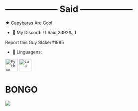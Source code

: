 # ―――――― Said ――――――
★ Capybaras Are Cool
- 💬 My Discord: !     ا Said ا ܢ#2392

Report this Guy Sl4ker#1985

- 💼 Linguagens:

<code><img width="40px" src="https://img.icons8.com/color/4x/000000/python.png" title="Python"/></code>
<code><img width="40px" src="https://upload.wikimedia.org/wikipedia/commons/thumb/c/cf/Lua-Logo.svg/947px-Lua-Logo.svg.png" title="Lua"/></code>

# BONGO
<img src="https://media.discordapp.net/attachments/512523084683673610/884262295528677466/Bongo.gif">

